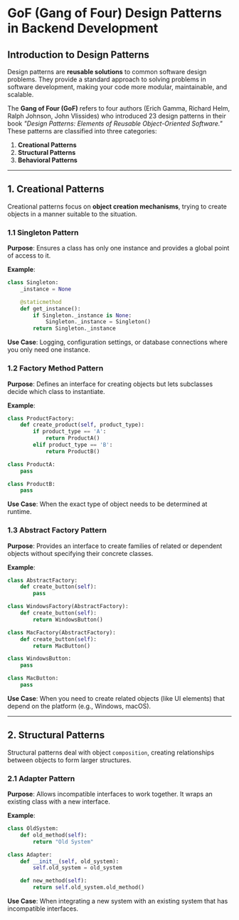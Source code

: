 # GoF (Gang of Four) Design Patterns in Backend Development

## Introduction to Design Patterns

Design patterns are **reusable solutions** to common software design problems. They provide a standard approach to solving problems in software development, making your code more modular, maintainable, and scalable.

The **Gang of Four (GoF)** refers to four authors (Erich Gamma, Richard Helm, Ralph Johnson, John Vlissides) who introduced 23 design patterns in their book _"Design Patterns: Elements of Reusable Object-Oriented Software."_ These patterns are classified into three categories:
1. **Creational Patterns**
2. **Structural Patterns**
3. **Behavioral Patterns**

---

## 1. Creational Patterns

Creational patterns focus on **object creation mechanisms**, trying to create objects in a manner suitable to the situation.

### 1.1 Singleton Pattern

**Purpose**: Ensures a class has only one instance and provides a global point of access to it.

**Example**:
```python
class Singleton:
    _instance = None

    @staticmethod
    def get_instance():
        if Singleton._instance is None:
            Singleton._instance = Singleton()
        return Singleton._instance
```

**Use Case**: Logging, configuration settings, or database connections where you only need one instance.

### 1.2 Factory Method Pattern

**Purpose**: Defines an interface for creating objects but lets subclasses decide which class to instantiate.

**Example**:
```python
class ProductFactory:
    def create_product(self, product_type):
        if product_type == 'A':
            return ProductA()
        elif product_type == 'B':
            return ProductB()

class ProductA:
    pass

class ProductB:
    pass
```

**Use Case**: When the exact type of object needs to be determined at runtime.


### 1.3 Abstract Factory Pattern

**Purpose**: Provides an interface to create families of related or dependent objects without specifying their concrete classes.

**Example**:
```python
class AbstractFactory:
    def create_button(self):
        pass

class WindowsFactory(AbstractFactory):
    def create_button(self):
        return WindowsButton()

class MacFactory(AbstractFactory):
    def create_button(self):
        return MacButton()

class WindowsButton:
    pass

class MacButton:
    pass
```

**Use Case**: When you need to create related objects (like UI elements) that depend on the platform (e.g., Windows, macOS).

---

## 2. Structural Patterns

Structural patterns deal with object `composition`, creating relationships between objects to form larger structures.

### 2.1 Adapter Pattern

**Purpose**: Allows incompatible interfaces to work together. It wraps an existing class with a new interface.

**Example**:
```python
class OldSystem:
    def old_method(self):
        return "Old System"

class Adapter:
    def __init__(self, old_system):
        self.old_system = old_system

    def new_method(self):
        return self.old_system.old_method()
```

**Use Case**: When integrating a new system with an existing system that has incompatible interfaces.